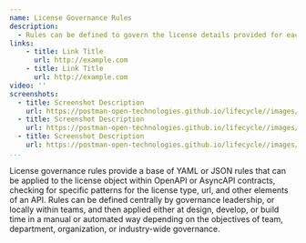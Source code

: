 ```yaml
---
name: License Governance Rules
description: 
  - Rules can be defined to govern the license details provided for each API, leveraging the license object for OpenAPI or AsyncAPI contracts, but then apply specific ruling looking for common patterns to be present like the license type or url of an API, meeting specific guidelines regarding what license is needed.
links:
    - title: Link Title
      url: http://example.com      
    - title: Link Title
      url: http://example.com                   
video: ''
screenshots:
  - title: Screenshot Description
    url: https://postman-open-technologies.github.io/lifecycle//images/postman-screenshot.png          
  - title: Screenshot Description
    url: https://postman-open-technologies.github.io/lifecycle//images/postman-screenshot.png  
  - title: Screenshot Description
    url: https://postman-open-technologies.github.io/lifecycle//images/postman-screenshot.png    
...
```

License governance rules provide a base of YAML or JSON rules that can be applied to the license object within OpenAPI or AsyncAPI contracts, checking for specific patterns for the license type, url, and other elements of an API. Rules can be defined centrally by governance leadership, or locally within teams, and then applied either at design, develop, or build time in a manual or automated way depending on the objectives of team, department, organization, or industry-wide governance.